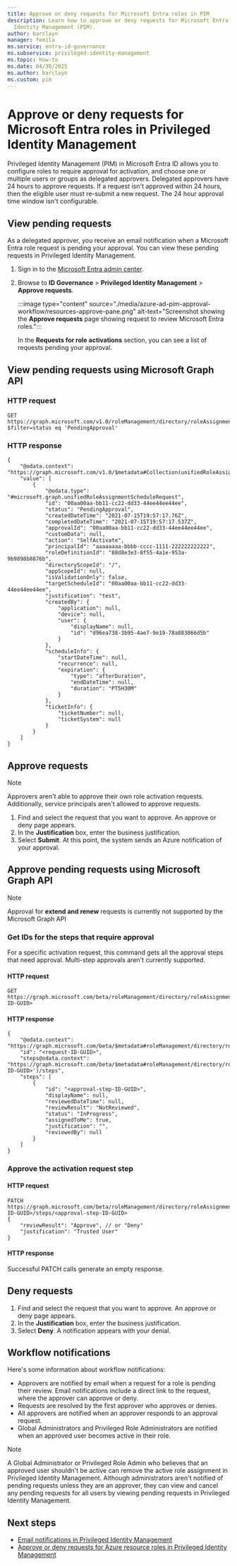 ```yaml
---
title: Approve or deny requests for Microsoft Entra roles in PIM
description: Learn how to approve or deny requests for Microsoft Entra roles in Privileged
  Identity Management (PIM).
author: barclayn
manager: femila
ms.service: entra-id-governance
ms.subservice: privileged-identity-management
ms.topic: how-to
ms.date: 04/30/2025
ms.author: barclayn
ms.custom: pim
---
```


# Approve or deny requests for Microsoft Entra roles in Privileged Identity Management

Privileged Identity Management (PIM) in Microsoft Entra ID allows you to configure roles to require approval for activation, and choose one or multiple users or groups as delegated approvers. Delegated approvers have 24 hours to approve requests. If a request isn't approved within 24 hours, then the eligible user must re-submit a new request. The 24 hour approval time window isn't configurable.



## View pending requests


As a delegated approver, you receive an email notification when a Microsoft Entra role request is pending your approval. You can view these pending requests in Privileged Identity Management.

1. Sign in to the [Microsoft Entra admin center](https://entra.microsoft.com).

1. Browse to **ID Governance** > **Privileged Identity Management** > **Approve requests**.

    :::image type="content" source="./media/azure-ad-pim-approval-workflow/resources-approve-pane.png" alt-text="Screenshot showing the **Approve requests** page showing request to review Microsoft Entra roles.":::

    In the **Requests for role activations** section, you can see a list of requests pending your approval.

## View pending requests using Microsoft Graph API

### HTTP request

````HTTP
GET https://graph.microsoft.com/v1.0/roleManagement/directory/roleAssignmentScheduleRequests/filterByCurrentUser(on='approver')?$filter=status eq 'PendingApproval' 
````

### HTTP response

````HTTP
{ 
    "@odata.context": "https://graph.microsoft.com/v1.0/$metadata#Collection(unifiedRoleAssignmentScheduleRequest)", 
    "value": [ 
        { 
            "@odata.type": "#microsoft.graph.unifiedRoleAssignmentScheduleRequest", 
            "id": "00aa00aa-bb11-cc22-dd33-44ee44ee44ee", 
            "status": "PendingApproval", 
            "createdDateTime": "2021-07-15T19:57:17.76Z", 
            "completedDateTime": "2021-07-15T19:57:17.537Z", 
            "approvalId": "00aa00aa-bb11-cc22-dd33-44ee44ee44ee", 
            "customData": null, 
            "action": "SelfActivate", 
            "principalId": "aaaaaaaa-bbbb-cccc-1111-222222222222", 
            "roleDefinitionId": "88d8e3e3-8f55-4a1e-953a-9b9898b8876b", 
            "directoryScopeId": "/", 
            "appScopeId": null, 
            "isValidationOnly": false, 
            "targetScheduleId": "00aa00aa-bb11-cc22-dd33-44ee44ee44ee", 
            "justification": "test", 
            "createdBy": { 
                "application": null, 
                "device": null, 
                "user": { 
                    "displayName": null, 
                    "id": "d96ea738-3b95-4ae7-9e19-78a083066d5b" 
                } 
            }, 
            "scheduleInfo": { 
                "startDateTime": null, 
                "recurrence": null, 
                "expiration": { 
                    "type": "afterDuration", 
                    "endDateTime": null, 
                    "duration": "PT5H30M" 
                } 
            }, 
            "ticketInfo": { 
                "ticketNumber": null, 
                "ticketSystem": null 
            } 
        } 
    ] 
} 
````

## Approve requests

>[!NOTE]
>Approvers aren't able to approve their own role activation requests. Additionally, service principals aren't allowed to approve requests.

 1. Find and select the request that you want to approve. An approve or deny page appears.
 2. In the **Justification** box, enter the business justification.
 3. Select **Submit**. At this point, the system sends an Azure notification of your approval.

## Approve pending requests using Microsoft Graph API

>[!NOTE]
> Approval for **extend and renew** requests is currently not supported by the Microsoft Graph API

### Get IDs for the steps that require approval

For a specific activation request, this command gets all the approval steps that need approval. Multi-step approvals aren't currently supported.

#### HTTP request

````HTTP
GET https://graph.microsoft.com/beta/roleManagement/directory/roleAssignmentApprovals/<request-ID-GUID> 
````

#### HTTP response

````HTTP
{ 
    "@odata.context": "https://graph.microsoft.com/beta/$metadata#roleManagement/directory/roleAssignmentApprovals/$entity", 
    "id": "<request-ID-GUID>",
    "steps@odata.context": "https://graph.microsoft.com/beta/$metadata#roleManagement/directory/roleAssignmentApprovals('<request-ID-GUID>')/steps", 
    "steps": [ 
        { 
            "id": "<approval-step-ID-GUID>", 
            "displayName": null, 
            "reviewedDateTime": null, 
            "reviewResult": "NotReviewed", 
            "status": "InProgress", 
            "assignedToMe": true, 
            "justification": "", 
            "reviewedBy": null 
        } 
    ] 
} 
````

### Approve the activation request step

#### HTTP request

````HTTP
PATCH 
https://graph.microsoft.com/beta/roleManagement/directory/roleAssignmentApprovals/<request-ID-GUID>/steps/<approval-step-ID-GUID> 
{ 
    "reviewResult": "Approve", // or "Deny"
    "justification": "Trusted User" 
} 
 ````

#### HTTP response

Successful PATCH calls generate an empty response.

## Deny requests

 1. Find and select the request that you want to approve. An approve or deny page appears.
 2. In the **Justification** box, enter the business justification.
 3. Select **Deny**. A notification appears with your denial.

## Workflow notifications

Here's some information about workflow notifications:

- Approvers are notified by email when a request for a role is pending their review. Email notifications include a direct link to the request, where the approver can approve or deny.
- Requests are resolved by the first approver who approves or denies.
- All approvers are notified when an approver responds to an approval request.
- Global Administrators and Privileged Role Administrators are notified when an approved user becomes active in their role.

>[!NOTE]
>A Global Administrator or Privileged Role Admin who believes that an approved user shouldn't be active can remove the active role assignment in Privileged Identity Management. Although administrators aren't notified of pending requests unless they are an approver, they can view and cancel any pending requests for all users by viewing pending requests in Privileged Identity Management.

## Next steps

- [Email notifications in Privileged Identity Management](pim-email-notifications.md)
- [Approve or deny requests for Azure resource roles in Privileged Identity Management](pim-resource-roles-approval-workflow.md)